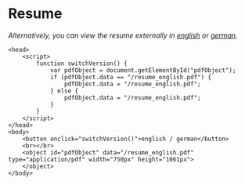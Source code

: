# Resume

*Alternatively, you can view the resume externally in 
[english](/resume_english.pdf) or 
[german](/resume_german.pdf).*

~~~
<head>
	<script>
		function switchVersion() {
			var pdfObject = document.getElementById("pdfObject");
			if (pdfObject.data == "/resume_english.pdf") {
				pdfObject.data = "/resume_english.pdf";
			} else {
				pdfObject.data = "/resume_english.pdf";
			}
		}
	</script>
</head>
<body>
    <button onclick="switchVersion()">english / german</button>
    <br></br>
	<object id="pdfObject" data="/resume_english.pdf" type="application/pdf" width="750px" height="1061px">
	</object>
</body>
~~~